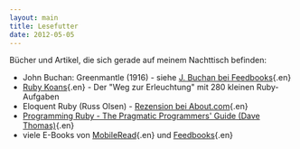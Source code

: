 ```yaml
---
layout: main
title: Lesefutter
date: 2012-05-05
---
```


Bücher und Artikel, die sich gerade auf meinem Nachttisch befinden:

- John Buchan: Greenmantle (1916) - siehe [J. Buchan bei Feedbooks](http://de.feedbooks.com/author/17){.en}
- [Ruby Koans](http://rubykoans.com/){.en} - Der "Weg zur Erleuchtung" mit 280 kleinen Ruby-Aufgaben
- Eloquent Ruby (Russ Olsen) - [Rezension bei About.com](http://ruby.about.com/od/reviewsevents/gr/Eloquent-Ruby-By-Russ-Olsen.htm){.en}
- [Programming Ruby - The Pragmatic Programmers' Guide (Dave Thomas)](http://pragprog.com/book/ruby3/programming-ruby-1-9){.en}
- viele E-Books von [MobileRead](http://www.mobileread.com/){.en} und [Feedbooks](http://www.feedbooks.com/){.en}
